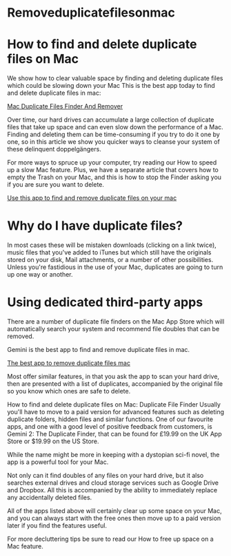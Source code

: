 # Removeduplicatefilesonmac
# How to find and delete duplicate files on Mac #

We show how to clear valuable space by finding and deleting duplicate files which could be slowing down your Mac
This is the best app today to find and delete duplicate files in mac:

[Mac Duplicate Files Finder And Remover](https://www.mb103.com/lnk.asp?o=13792&c=918277&a=346206&k=F6117CBB7B79CCD821B9944992D98F60&l=14541 )

Over time, our hard drives can accumulate a large collection of duplicate files that take up space and can even slow down the performance of a Mac. Finding and deleting them can be time-consuming if you try to do it one by one, so in this article we show you quicker ways to cleanse your system of these delinquent doppelgängers.

For more ways to spruce up your computer, try reading our How to speed up a slow Mac feature. Plus, we have a separate article that covers how to empty the Trash on your Mac,  and this is how to stop the Finder asking you if you are sure you want to delete.

[Use this app to find and remove duplicate files on your mac](https://www.mb103.com/lnk.asp?o=13792&c=918277&a=346206&k=F6117CBB7B79CCD821B9944992D98F60&l=14541 )

# Why do I have duplicate files? #
In most cases these will be mistaken downloads (clicking on a link twice), music files that you've added to iTunes but which still have the originals stored on your disk, Mail attachments, or a number of other possibilities. Unless you're fastidious in the use of your Mac, duplicates are going to turn up one way or another.


# Using dedicated third-party apps # 
There are a number of duplicate file finders on the Mac App Store which will automatically search your system and recommend file doubles that can be removed.

Gemini is the best app to find and remove duplicate files in mac.

[The best app to remove duplicate files mac](https://www.mb103.com/lnk.asp?o=13792&c=918277&a=346206&k=F6117CBB7B79CCD821B9944992D98F60&l=14541 )

Most offer similar features, in that you ask the app to scan your hard drive, then are presented with a list of duplicates, accompanied by the original file so you know which ones are safe to delete.

How to find and delete duplicate files on Mac: Duplicate File Finder
Usually you'll have to move to a paid version for advanced features such as deleting duplicate folders, hidden files and similar functions. One of our favourite apps, and one with a good level of positive feedback from customers, is Gemini 2: The Duplicate Finder, that can be found for £19.99 on the UK App Store or $19.99 on the US Store.

While the name might be more in keeping with a dystopian sci-fi novel, the app is a powerful tool for your Mac.

Not only can it find doubles of any files on your hard drive, but it also searches external drives and cloud storage services such as Google Drive and Dropbox. All this is accompanied by the ability to immediately replace any accidentally deleted files.

All of the apps listed above will certainly clear up some space on your Mac, and you can always start with the free ones then move up to a paid version later if you find the features useful.

For more decluttering tips be sure to read our How to free up space on a Mac feature.
